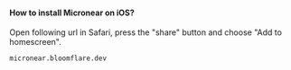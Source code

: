 <section>
    <h4>How to install Micronear on iOS?</h4>
    <p>Open following url in Safari, press the "share" button and choose "Add to homescreen".</p>
    <p><code>micronear.bloomflare.dev</code></p>
</section>